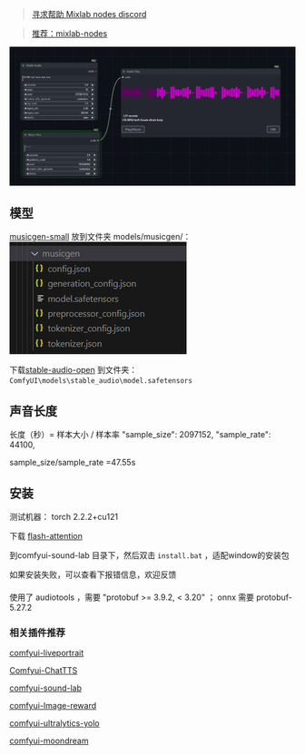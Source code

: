 
> [寻求帮助 Mixlab nodes discord](https://discord.gg/cXs9vZSqeK)

> [推荐：mixlab-nodes](https://github.com/shadowcz007/comfyui-mixlab-nodes)


![](./nodes.png)

## 模型
[musicgen-small](https://huggingface.co/facebook/musicgen-small) 放到文件夹 models/musicgen/：
![](./musicgen_model.png)

下载[stable-audio-open](https://huggingface.co/stabilityai/stable-audio-open-1.0) 到文件夹：
```ComfyUI\models\stable_audio\model.safetensors```


## 声音长度
长度（秒）= 样本大小 / 样本率
"sample_size": 2097152,
"sample_rate": 44100,

sample_size/sample_rate =47.55s

## 安装
测试机器：
torch 2.2.2+cu121 

下载 [flash-attention](https://github.com/bdashore3/flash-attention/releases/download/v2.5.2/flash_attn-2.5.2+cu122torch2.2.0cxx11abiFALSE-cp311-cp311-win_amd64.whl)

到comfyui-sound-lab 目录下，然后双击 ```install.bat``` ，适配window的安装包

如果安装失败，可以查看下报错信息，欢迎反馈

####
使用了 audiotools ，需要 "protobuf >= 3.9.2, < 3.20" ；
onnx 需要 protobuf-5.27.2


### 相关插件推荐

[comfyui-liveportrait](https://github.com/shadowcz007/comfyui-liveportrait)

[Comfyui-ChatTTS](https://github.com/shadowcz007/Comfyui-ChatTTS)

[comfyui-sound-lab](https://github.com/shadowcz007/comfyui-sound-lab)

[comfyui-Image-reward](https://github.com/shadowcz007/comfyui-Image-reward)

[comfyui-ultralytics-yolo](https://github.com/shadowcz007/comfyui-ultralytics-yolo)

[comfyui-moondream](https://github.com/shadowcz007/comfyui-moondream)